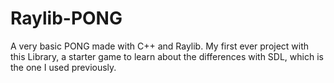 # Raylib-PONG
 A very basic PONG made with C++ and Raylib.
 My first ever project with this Library, a starter game to learn about the differences with SDL, which is the one I used previously.

